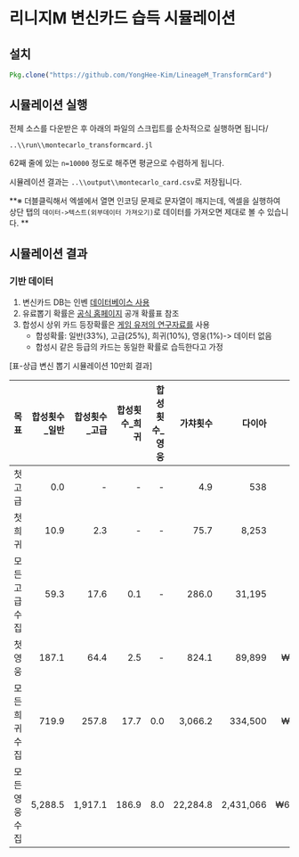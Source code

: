 # 리니지M 변신카드 습득 시뮬레이션


## 설치

``` julia
Pkg.clone("https://github.com/YongHee-Kim/LineageM_TransformCard")
```


## 시뮬레이션 실행

전체 소스를 다운받은 후 아래의 파일의 스크립트를 순차적으로 실행하면 됩니다/

`..\\run\\montecarlo_transformcard.jl`


62째 줄에 있는 `n=10000` 정도로 해주면 평균으로 수렴하게 됩니다.


시뮬레이션 결과는 `..\\output\\montecarlo_card.csv`로 저장됩니다.

**※ 더블클릭해서 엑셀에서 열면 인코딩 문제로 문자열이 깨지는데, 엑셀을 실행하여 상단 탭의 `데이터->텍스트(외부데이터 가져오기)`로 데이터를 가져오면 제대로 볼 수 있습니다. **


## 시뮬레이션 결과
### 기반 데이터
1. 변신카드 DB는 인벤 [데이터베이스 사용](http://lineagem.inven.co.kr/dataninfo/polymorph/)
2. 유료뽑기 확률은 [공식 홈페이지](https://lineagem.plaync.com/board/rules/view?articleId=773442) 공개 확률표 참조
3. 합성시 상위 카드 등장확률은 [게임 유저의 연구자료를](http://qing.one/1133) 사용
    - 합성확률: 일반(33%), 고급(25%), 희귀(10%), 영웅(1%)-> 데이터 없음  
    - 합성시 같은 등급의 카드는 동일한 확률로 습득한다고 가정


[표-상급 변신 뽑기 시뮬레이션 10만회 결과]

| 목표     | 합성횟수_일반 | 합성횟수_고급 | 합성횟수_희귀 | 합성횟수_영웅 |     가챠횟수 |       다이아 |       현금구매액 |
| ------ | ------: | ------: | ------: | ------: | -------: | --------: | ----------: |
| 첫고급    |     0.0 |       - |       - |       - |      4.9 |       538 |     ₩13,456 |
| 첫희귀    |    10.9 |     2.3 |       - |       - |     75.7 |     8,253 |    ₩206,330 |
| 모든고급수집 |    59.3 |    17.6 |     0.1 |       - |    286.0 |    31,195 |    ₩779,881 |
| 첫영웅    |   187.1 |    64.4 |     2.5 |       - |    824.1 |    89,899 |  ₩2,247,467 |
| 모든희귀수집 |   719.9 |   257.8 |    17.7 |     0.0 |  3,066.2 |   334,500 |  ₩8,362,497 |
| 모든영웅수집 | 5,288.5 | 1,917.1 |   186.9 |     8.0 | 22,284.8 | 2,431,066 | ₩60,776,648 |
